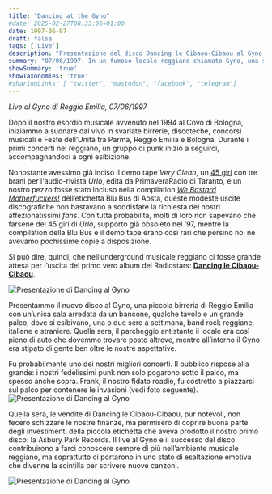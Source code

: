 ```yaml
---
title: "Dancing at the Gyno"
#date: 2025-02-27T08:33:06+01:00
date: 1997-06-07
draft: false
tags: ['Live']
description: "Presentazione del disco Dancing le Cibaou-Cibaou al Gyno di Reggio Emilia"
summary: "07/06/1997. In un fumoso locale reggiano chiamato Gyno, una sera di giugno del 1997, si ballò il Cibaou-Cibaou"
showSummary: 'true'
showTaxonomies: 'true'
#sharingLinks: [ "twitter", "mastodon", "facebook", "telegram"]
---
```

*Live al Gyno di Reggio Emilia, 07/06/1997*

Dopo il nostro esordio musicale avvenuto nel 1994 al Covo di Bologna, iniziammo a suonare dal vivo in svariate birrerie, discoteche, concorsi musicali e Feste dell’Unità tra Parma, Reggio Emilia e Bologna. Durante i primi concerti nel reggiano, un gruppo di punk iniziò a seguirci, accompagnandoci a ogni esibizione.

Nonostante avessimo già inciso il demo tape *Very Clean*, un [45 giri](/discog_dev/45rpm/) con tre brani per l'audio-rivista *Urlo*, edita da PrimaveraRadio di Taranto, e un nostro pezzo fosse stato incluso nella compilation [*We Bastard Motherfuckers!*](/discog_dev/we-bastard) dell’etichetta Blu Bus di Aosta, queste modeste uscite discografiche non bastavano a soddisfare la richiesta dei nostri affezionatissimi *fans*. Con tutta probabilità, molti di loro non sapevano che farsene del 45 giri di *Urlo*, supporto già obsoleto nel ‘97, mentre la compilation della Blu Bus e il demo tape erano così rari che persino noi ne avevamo pochissime copie a disposizione.

Si può dire, quindi, che nell’underground musicale reggiano ci fosse grande attesa per l’uscita del primo vero album dei Radiostars: [**Dancing le Cibaou-Cibaou**](/discog_dev/dancing).

![Presentazione di Dancing al Gyno](/img/gyno/gyno2.jpg)

Presentammo il nuovo disco al Gyno, una piccola birreria di Reggio Emilia con un’unica sala arredata da un bancone, qualche tavolo e un grande palco, dove si esibivano, una o due sere a settimana, band rock reggiane, italiane e straniere. Quella sera, il parcheggio antistante il locale era così pieno di auto che dovemmo trovare posto altrove, mentre all’interno il Gyno era stipato di gente ben oltre le nostre aspettative.

Fu probabilmente uno dei nostri migliori concerti. Il pubblico rispose alla grande: i nostri fedelissimi punk non solo pogarono sotto il palco, ma spesso anche sopra. Frank, il nostro fidato roadie, fu costretto a piazzarsi sul palco per contenere le invasioni (vedi foto seguente).
![Presentazione di Dancing al Gyno](/img/gyno/gyno3.jpg)

Quella sera, le vendite di Dancing le Cibaou-Cibaou, pur notevoli, non fecero schizzare le nostre finanze, ma permisero di coprire buona parte degli investimenti della piccola etichetta che aveva prodotto il nostro primo disco: la Asbury Park Records. Il live al Gyno e il successo del disco contribuirono a farci conoscere sempre di più nell’ambiente musicale reggiano, ma soprattutto ci portarono in uno stato di esaltazione emotiva che divenne la scintilla per scrivere nuove canzoni.

![Presentazione di Dancing al Gyno](/img/gyno/gyno1.jpg)
